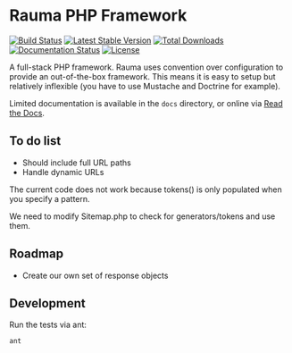 Rauma PHP Framework
===================

[![Build Status](https://travis-ci.org/xmeltrut/rauma.svg?branch=master)](https://travis-ci.org/xmeltrut/rauma)
[![Latest Stable Version](https://poser.pugx.org/xmeltrut/rauma/v/stable)](https://packagist.org/packages/xmeltrut/rauma)
[![Total Downloads](https://poser.pugx.org/xmeltrut/rauma/downloads)](https://packagist.org/packages/xmeltrut/rauma)
[![Documentation Status](https://readthedocs.org/projects/rauma/badge/?version=latest)](http://rauma.readthedocs.io/en/latest/?badge=latest)
[![License](https://poser.pugx.org/xmeltrut/rauma/license)](https://packagist.org/packages/xmeltrut/rauma)

A full-stack PHP framework. Rauma uses convention over configuration to provide an out-of-the-box framework. This means it is easy to setup but relatively inflexible (you have to use Mustache and Doctrine for example).

Limited documentation is available in the `docs` directory, or online via [Read the Docs](http://rauma.readthedocs.io/en/latest/).

To do list
----------

* Should include full URL paths
* Handle dynamic URLs

The current code does not work because tokens() is only populated when you specify a pattern.

We need to modify Sitemap.php to check for generators/tokens and use them.

Roadmap
-------

* Create our own set of response objects

Development
-----------

Run the tests via ant:

    ant
